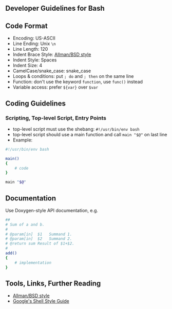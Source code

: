 ## Developer Guidelines for Bash

## Code Format

* Encoding: US-ASCII
* Line Ending: Unix `\n`
* Line Length: 120
* Indent Brace Style: [Allman/BSD style](https://en.wikipedia.org/wiki/Indent_style#Allman_style)
* Indent Style: Spaces
* Indent Size: 4
* CamelCase/snake_case: snake_case
* Loops & conditions: put `; do` and `; then` on the same line
* Function: don't use the keyword `function`, use `func()` instead
* Variable access: prefer `${var}` over `$var`

## Coding Guidelines

### Scripting, Top-level Script, Entry Points

* top-level script must use the shebang: `#!/usr/bin/env bash`
* top-level script should use a main function and call `main "$@"` on last line
* Example:

```bash
#!/usr/bin/env bash

main()
{
    # code
}

main "$@"
```

## Documentation

Use Doxygen-style API documentation, e.g.

```bash
##
# Sum of a and b.
#
# @param[in]  $1   Summand 1.
# @param[in]  $2   Summand 2.
# @return sum Result of $1+$2.
#
add()
{
    # implementation
}
```


## Tools, Links, Further Reading

* [Allman/BSD style](https://en.wikipedia.org/wiki/Indent_style#Allman_style)
* [Google's Shell Style Guide](https://google.github.io/styleguide/shell.xml)
